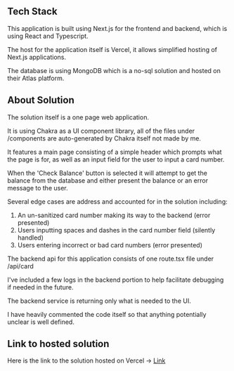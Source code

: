 ## Tech Stack

This application is built using Next.js for the frontend and backend, which is using React and Typescript.

The host for the application itself is Vercel, it allows simplified hosting of Next.js applications.

The database is using MongoDB which is a no-sql solution and hosted on their Atlas platform.

## About Solution

The solution itself is a one page web application.

It is using Chakra as a UI component library, all of the files under /components are auto-generated by Chakra itself not made by me.

It features a main page consisting of a simple header which prompts what the page is for, as well as an input field for the user to input a card number.

When the 'Check Balance' button is selected it will attempt to get the balance from the database and either present the balance or an error message to the user.

Several edge cases are address and accounted for in the solution including:

1. An un-sanitized card number making its way to the backend (error presented)
2. Users inputting spaces and dashes in the card number field (silently handled)
3. Users entering incorrect or bad card numbers (error presented)

The backend api for this application consists of one route.tsx file under /api/card

I've included a few logs in the backend portion to help facilitate debugging if needed in the future.

The backend service is returning only what is needed to the UI.

I have heavily commented the code itself so that anything potentially unclear is well defined.

## Link to hosted solution

Here is the link to the solution hosted on Vercel -> [Link](https://backend-assessment-cmking1997s-projects.vercel.app)
